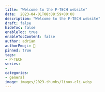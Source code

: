 ```yaml
---
title: "Welcome to the P-TECH website"
date:  2023-04-01T08:08:59+00:00
description: "Welcome to the P-TECH website"
draft: false
hideToc: false
enableToc: true
enableTocContent: false
author: adrian
authorEmoji: 🐧
pinned: true
tags:
- P-TECH
series:
-
categories:
- general
image: images/2023-thumbs/linux-cli.webp
---
```

